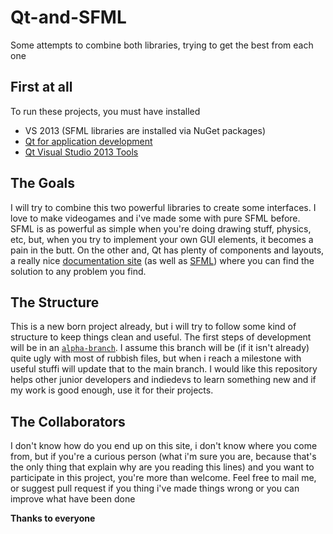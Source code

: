 # Qt-and-SFML
Some attempts to combine both libraries, trying to get the best from each one

First at all
----------------
To run these projects, you must have installed 
- VS 2013 (SFML libraries are installed via NuGet packages)
- [Qt for application development](https://www.qt.io/download-qt-for-application-development)
- [Qt Visual Studio 2013 Tools](http://download.qt.io/official_releases/vsaddin/)


The Goals
----------------
I will try to combine this two powerful libraries to create some interfaces. I love to make videogames and i've made some with pure SFML before.
SFML is as powerful as simple when you're doing drawing stuff, physics, etc, but, when you try to implement your own GUI elements, it becomes a pain in the butt.
On the other and, Qt has plenty of components and layouts, a really nice [documentation site](http://doc.qt.io/qt-4.8/index.html) 
(as well as [SFML](https://www.sfml-dev.org/documentation/2.4.2/)) where you can find the solution to any problem you find.

The Structure
---------------
This is a new born project already, but i will try to follow some kind of structure to keep things clean and useful.
The first steps of development will be in an [`alpha-branch`](https://github.com/alseether/Qt-and-SFML/tree/alfa-branch).
I assume this branch will be (if it isn't already) quite ugly with most of rubbish files, but when i reach a milestone with useful stuffi will update that to the main branch. I would like this repository helps other junior developers and indiedevs to learn something new and if my work is good enough, use it for their projects.

The Collaborators
--------------
I don't know how do you end up on this site, i don't know where you come from, but if you're a curious person (what i'm sure you are, because that's the only thing that explain why are you reading this lines) and you want to participate in this project, you're more than welcome. Feel free to mail me, or suggest pull request if you thing i've made things wrong or you can improve what have been done

**Thanks to everyone**
